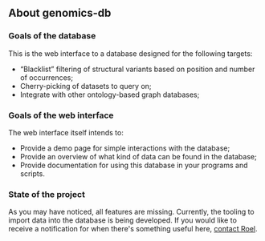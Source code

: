 ## About genomics-db

### Goals of the database

This is the web interface to a database designed for the following
targets:

* “Blacklist” filtering of structural variants based on position and number of
  occurrences;
* Cherry-picking of datasets to query on;
* Integrate with other ontology-based graph databases;

### Goals of the web interface

The web interface itself intends to:

* Provide a demo page for simple interactions with the database;
* Provide an overview of what kind of data can be found in the database;
* Provide documentation for using this database in your programs and scripts.

### State of the project

As you may have noticed, all features are missing.  Currently, the tooling to
import data into the database is being developed.  If you would like to receive
a notification for when there's something useful here, 
[contact Roel](mailto:R.R.E.Janssen-10@umcutrecht.nl).
